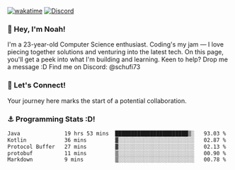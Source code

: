 [![wakatime](https://wakatime.com/badge/user/018b5c7c-fde2-4105-aa96-f5c758abb0a2.svg)](https://wakatime.com/@018b5c7c-fde2-4105-aa96-f5c758abb0a2)
[![Discord](https://img.shields.io/badge/Discord-5865F2?style=flat&logo=discord&logoColor=white)](https://discord.gg/eAW8AGXaGu)



### 👋 Hey, I'm Noah!
I'm a 23-year-old Computer Science enthusiast. Coding's my jam — I love piecing together solutions and venturing into the latest tech. On this page, you'll get a peek into what I'm building and learning. Keen to help? Drop me a message :D 
Find me on Discord: @schufi73

### 🤝 Let's Connect!
Your journey here marks the start of a potential collaboration.

### ⚓ Programming Stats :D!
<!--START_SECTION:waka-->

```txt
Java              19 hrs 53 mins  ███████████████████████▒░   93.03 %
Kotlin            36 mins         ▓░░░░░░░░░░░░░░░░░░░░░░░░   02.87 %
Protocol Buffer   27 mins         ▓░░░░░░░░░░░░░░░░░░░░░░░░   02.13 %
protobuf          11 mins         ▒░░░░░░░░░░░░░░░░░░░░░░░░   00.90 %
Markdown          9 mins          ▒░░░░░░░░░░░░░░░░░░░░░░░░   00.78 %
```

<!--END_SECTION:waka-->
